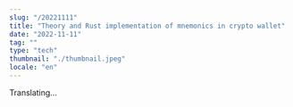 ```yaml
---
slug: "/20221111"
title: "Theory and Rust implementation of mnemonics in crypto wallet"
date: "2022-11-11"
tag: ""
type: "tech"
thumbnail: "./thumbnail.jpeg"
locale: "en"
---
```


Translating...
